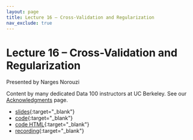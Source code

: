 ```yaml
---
layout: page
title: Lecture 16 – Cross-Validation and Regularization
nav_exclude: true
---
```


# Lecture 16 – Cross-Validation and Regularization

Presented by Narges Norouzi

Content by many dedicated Data 100 instructors at UC Berkeley. See our [Acknowledgments](../../acks) page.

- [slides](https://docs.google.com/presentation/d/1EbAWqeipC7vHlEdRvDJGe2HqSjgCjPwIVH2bamv3ajY/edit?usp=sharing){:target="_blank"}
- [code](https://data100.datahub.berkeley.edu/hub/user-redirect/git-pull?repo=https%3A%2F%2Fgithub.com%2FDS-100%2Fsp25-student&urlpath=lab%2Ftree%2Fsp25-student%2Flecture%2Flec16%2Flec16.ipynb&branch=main){:target="_blank"}
- [code HTML](../../resources/assets/lectures/lec16/lec16.html){:target="_blank"}
- [recording](https://youtu.be/kJ8MUMnP6zU){:target="_blank"}